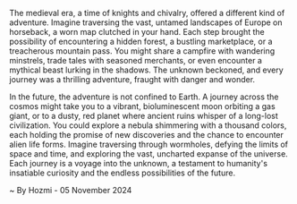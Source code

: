 
The medieval era, a time of knights and chivalry, offered a different kind of adventure.  Imagine traversing the vast, untamed landscapes of Europe on horseback, a worn map clutched in your hand.  Each step brought the possibility of encountering a hidden forest, a bustling marketplace, or a treacherous mountain pass. You might share a campfire with wandering minstrels, trade tales with seasoned merchants, or even encounter a mythical beast lurking in the shadows. The unknown beckoned, and every journey was a thrilling adventure, fraught with danger and wonder.

In the future, the adventure is not confined to Earth.  A journey across the cosmos might take you to a vibrant, bioluminescent moon orbiting a gas giant, or to a dusty, red planet where ancient ruins whisper of a long-lost civilization. You could explore a nebula shimmering with a thousand colors, each holding the promise of new discoveries and the chance to encounter alien life forms. Imagine traversing through wormholes, defying the limits of space and time, and exploring the vast, uncharted expanse of the universe. Each journey is a voyage into the unknown, a testament to humanity's insatiable curiosity and the endless possibilities of the future. 

~ By Hozmi - 05 November 2024
